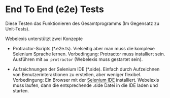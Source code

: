 # End To End (e2e) Tests

Diese Testen das Funktionieren des Gesamtprogramms (Im Gegensatz zu Unit-Tests).

Webelexis unterstützt zwei Konzepte

* Protractor-Scripts (*.e2e.ts). Vielseitig aber man muss die komplexe Selenium Sprache lernen. Vorbedingung: Protractor muss installiert sein. Ausführen mit `au protractor` (Webelexis  muss gestartet sein).

* Aufzeichnungen der Selenium IDE (*.side). Einfach durch Aufzeichnen von Benutzerinteraktionen zu erstellen, aber weniger flexibel. Vorbedingung: Ein Browser mit der [Selenium IDE](https://www.seleniumhq.org/selenium-ide/) installiert. Webelexis muss laufen, dann die entsprechende .side Datei in die IDE laden und starten.


